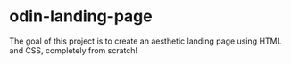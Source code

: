 # odin-landing-page

The goal of this project is to create an aesthetic landing page using HTML and CSS, completely from scratch!
